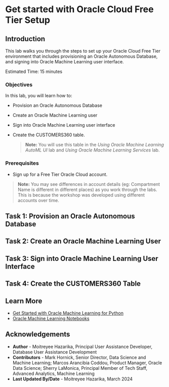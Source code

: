 # Get started with Oracle Cloud Free Tier Setup

## Introduction

This lab walks you through the steps to set up your Oracle Cloud Free Tier environment that includes provisioning an Oracle Autonomous Database, and signing into Oracle Machine Learning user interface.

Estimated Time: 15 minutes

### Objectives

In this lab, you will learn how to:

* Provision an Oracle Autonomous Database
* Create an Oracle Machine Learning user
* Sign into Oracle Machine Learning user interface
* Create the CUSTOMERS360 table.

	> **Note:** You will use this table in the _Using Oracle Machine Learning AutoML UI_ lab and _Using Oracle Machine Learning Services_ lab.

### Prerequisites

* Sign up for a Free Tier Oracle Cloud account.

> **Note:** You may see differences in account details (eg: Compartment Name is different in different places) as you work through the labs. This is because the workshop was developed using different accounts over time.


## Task 1: Provision an Oracle Autonomous Database

[](include:oml-prov-an-adb.md)

## Task 2: Create an Oracle Machine Learning User

[](include:oml-create-oml-user.md)

## Task 3: Sign into Oracle Machine Learning User Interface

[](include:oml-sign-into-oml.md)

## Task 4: Create the CUSTOMERS360 Table

[](include:oml-create-cust360-table.md)

## Learn More

* [Get Started with Oracle Machine Learning for Python](https://docs.oracle.com/en/database/oracle/machine-learning/oml4py/1/mlpug/get-started-with-oml4py.html#GUID-B45A76E6-CE48-4E49-B803-D25CA44B09ED)
* [Oracle Machine Learning Notebooks](https://docs.oracle.com/en/database/oracle/machine-learning/oml-notebooks/)

## Acknowledgements

* **Author** - Moitreyee Hazarika, Principal User Assistance Developer, Database User Assistance Development
* **Contributors** -  Mark Hornick, Senior Director, Data Science and Machine Learning; Marcos Arancibia Coddou, Product Manager, Oracle Data Science; Sherry LaMonica, Principal Member of Tech Staff, Advanced Analytics, Machine Learning
* **Last Updated By/Date** - Moitreyee Hazarika, March 2024
